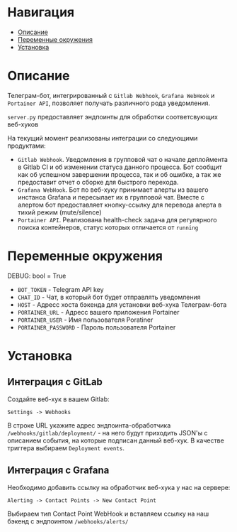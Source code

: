 # Навигация

- [Описание](#описание)
- [Переменные окружения](#переменные-окружения)
- [Установка](#установка)

# Описание

Телеграм-бот, интегрированный с `Gitlab Webhook`, `Grafana WebHook` и `Portainer API`, позволяет получать различного рода уведомления. 

`server.py` предоставляет эндпоинты для обработки соответсвующих веб-хуков

На текущий момент реализованы интеграции со следующими продуктами:
- `Gitlab Webhook`. Уведомления в групповой чат о начале деплоймента в Gitlab CI и об изменении статуса данного процесса. Бот сообщит как об успешном завершении процесса, так и об ошибке, а так же предоставит отчет о сборке для быстрого перехода.
- `Grafana WebHook`. Бот по веб-хуку принимает алерты из вашего инстанса Grafana и пересылает их в групповой чат. Вместе с алертом бот предоставляет кнопку-ссылку для перевода алерта в тихий режим (mute/silence)
- `Portainer API`. Реализована health-check задача для регулярного поиска контейнеров, статус которых отличается от `running`

# Переменные окружения

DEBUG: bool = True

- `BOT_TOKEN` -  Telegram API key
- `CHAT_ID` - Чат, в который бот будет отправлять уведомления
- `HOST` - Адресс хоста бэкенда для установки веб-хука Телеграм-бота
- `PORTAINER_URL` - Адресс вашего приложения Portainer
- `PORTAINER_USER` - Имя пользователя Poratiner
- `PORTAINER_PASSWORD` - Пароль пользователя Portainer


# Установка
## Интеграция с GitLab

Создайте веб-хук в вашем Gitlab:
```
Settings -> Webhooks
```
В строке URL укажите адрес эндпоинта-обработчика `/webhooks/gitlab/deployment/` - на него будут приходить JSON'ы с описанием события, на которые подписан данный веб-хук. В качестве триггера выбираем `Deployment events`.

## Интеграция с Grafana

Необходимо добавить ссылку на обработчик веб-хука у нас на сервере:
```
Alerting -> Contact Points -> New Contact Point

```
Выбираем тип Contact Point WebHook и вставляем ссылку на наш бэкенд с эндпоинтом `/webhooks/alerts/`
